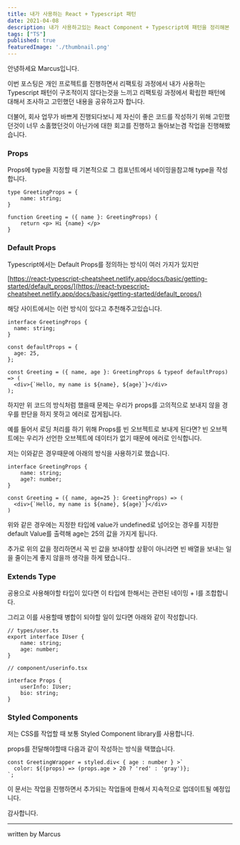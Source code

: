 ```yaml
---
title: 내가 사용하는 React + Typescript 패턴
date: 2021-04-08
description: 내가 사용하고있는 React Component + Typescript에 패턴을 정리해본 문서입니다.
tags: ["TS"]
published: true
featuredImage: './thumbnail.png'
---
```


안녕하세요 Marcus입니다.

이번 포스팅은 개인 프로젝트를 진행하면서 리팩토링 과정에서 내가 사용하는 Typescript 패턴이 구조적이지 않다는것을 느끼고 리팩토링 과정에서 확립한 패턴에 대해서 조사하고 고민했던 내용을 공유하고자 합니다.

더불어, 회사 업무가 바쁘게 진행되다보니 제 자신이 좋은 코드를 작성하기 위해 고민했던것이 너무 소홀했던것이 아닌가에 대한 회고를 진행하고 돌아보는겸 작업을 진행해봤습니다.

### Props

Props에 type을 지정할 때 기본적으로 그 컴포넌트에서 네이밍을참고해 type을 작성합니다.

```tsx
type GreetingProps = {
	name: string;
}

function Greeting = ({ name }: GreetingProps) {
	return <p> Hi {name} </p>
}
```

### Default Props

Typescript에서는 Default Props를 정의하는 방식이 여러 가지가 있지만

[https://react-typescript-cheatsheet.netlify.app/docs/basic/getting-started/default_props/](https://react-typescript-cheatsheet.netlify.app/docs/basic/getting-started/default_props/)

해당 사이트에서는 이런 방식이 있다고 추천해주고있습니다. 

```tsx
interface GreetingProps {
  name: string;
}

const defaultProps = {
  age: 25,
};

const Greeting = ({ name, age }: GreetingProps & typeof defaultProps) => (
  <div>{`Hello, my name is ${name}, ${age}`}</div>
);
```

하지만 위 코드의 방식처럼 했을때 문제는 우리가 props를 고의적으로 보내지 않을 경우를 판단을 하지 못하고 에러로 잡게됩니다. 

예를 들어서 로딩 처리를 하기 위해 Props를 빈 오브젝트로 보내게 된다면? 빈 오브젝트에는 우리가 선언한 오브젝트에 데이터가 없기 때문에 에러로 인식합니다.

저는 이와같은 경우때문에 아래의 방식을 사용하기로 했습니다.

```tsx
interface GreetingProps {
	name: string;
	age?: number;
}

const Greeting = ({ name, age=25 }: GreetingProps) => (
  <div>{`Hello, my name is ${name}, ${age}`}</div>
)
```

위와 같은 경우에는 지정한 타입에 value가 undefined로 넘어오는 경우를 지정한 default Value를 출력해 age는 25의 값을 가지게 됩니다.

추가로 위의 값을 정리하면서 꼭 빈 값을 보내야할 상황이 아니라면 빈 배열을 보내는 일을 줄이는게 좋지 않을까 생각을 하게 됐습니다..

### Extends Type

공용으로 사용해야할 타입이 있다면 이 타입에 한해서는 관련된 네이밍  + I를 조합합니다.

그리고 이를 사용할때 병합이 되야할 일이 있다면 아래와 같이 작성합니다.

```tsx
// types/user.ts
export interface IUser {
	name: string;
	age: number;
}

// component/userinfo.tsx

interface Props {
	userInfo: IUser;
	bio: string;
}
```

### Styled Components

저는 CSS를 작업할 때 보통 Styled Component library를 사용합니다.

props를 전달해야할때 다음과 같이 작성하는 방식을 택했습니다.

```tsx
const GreetingWrapper = styled.div< { age : number } >`
  color: ${(props) => (props.age > 20 ? 'red' : 'gray')};
`;
```

이 문서는 작업을 진행하면서 추가되는 작업들에 한해서 지속적으로 업데이트될 예정입니다.

감사합니다.

---
written by Marcus